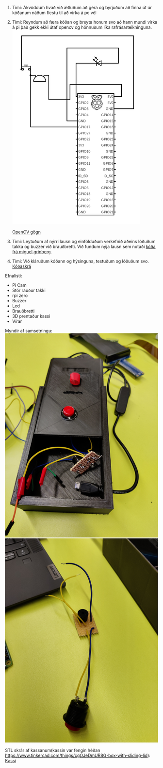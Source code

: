 1. Tími: Ákvöddum hvað við ætluðum að gera og byrjuðum að finna út úr kóðanum náðum flestu til að virka á pc vél
2. Tími: Reyndum að færa kóðan og breyta honum svo að hann mundi virka á pi það gekk ekki útaf opencv og hönnuðum líka rafrásarteikninguna.<br>![mynd](https://github.com/Andri1411/Verksmidja-III-lokaverk/blob/main/circuit.png)

    [OpenCV gögn](/web)

3. Timi: Leytuðum af nýrri lausn og einfölduðum verkefnið aðeins lóðuðum takka og buzzer við brauðbretti.
Við fundum nýja lausn sem notaði [kóða frá miguel grinberg](https://github.com/miguelgrinberg/flask-video-streaming).
4. Tími: Við kláruðum kóðann og hýsinguna, testuðum og lóðuðum svo.
[Kóðaskrá](/final)

Efnalisti:
- Pi Cam
- Stór rauður takki
- rpi zero
- Buzzer
- Led
- Brauðbretti
- 3D prentaður kassi
- Vírar

Myndir af samsetningu:
![alt text](https://github.com/Andri1411/Verksmidja-III-lokaverk/blob/main/IMG_20211209_143501.jpg)
![alt text](https://github.com/Andri1411/Verksmidja-III-lokaverk/blob/main/IMG_20211207_095810.jpg)

STL skrár af kassanum(kassin var fengin héðan https://www.tinkercad.com/things/cgOJeDmUR8G-box-with-sliding-lid): <br>
[Kassi](https://github.com/Andri1411/Verksmidja-III-lokaverk/blob/main/Copy%20of%20Box%20with%20sliding%20lid.stl)
